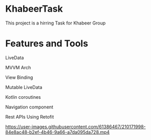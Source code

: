 # KhabeerTask
This project is a hirring Task for Khabeer Group

# Features and Tools

LiveData

MVVM Arch

View Binding

Mutable LiveData

Kotlin coroutines

Navigation component

Rest APIs Using Retofit

https://user-images.githubusercontent.com/61386467/210171998-84e8ac48-b2ef-4b46-9a66-a7da095da728.mp4


